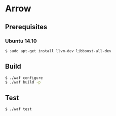 # Arrow

## Prerequisites

### Ubuntu 14.10

```bash
$ sudo apt-get install llvm-dev libboost-all-dev
```

## Build

```bash
$ ./waf configure
$ ./waf build -p
```

## Test

```bash
$ ./waf test
```
